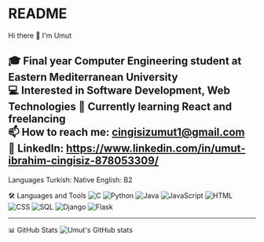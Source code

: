 # README
 Hi there 👋 I'm Umut

🎓 Final year Computer Engineering student at Eastern Mediterranean University  
💻 Interested in Software Development, Web Technologies
🌱 Currently learning React and freelancing  
📫 How to reach me: cingisizumut1@gmail.com  
🔗 LinkedIn: https://www.linkedin.com/in/umut-ibrahim-cingisiz-878053309/
---

Languages 
Turkish: Native
English: B2

🛠️ Languages and Tools
![C](https://img.shields.io/badge/C-00599C?style=for-the-badge&logo=c&logoColor=white)
![Python](https://img.shields.io/badge/Python-3776AB?style=for-the-badge&logo=python&logoColor=white)
![Java](https://img.shields.io/badge/Java-ED8B00?style=for-the-badge&logo=java&logoColor=white)
![JavaScript](https://img.shields.io/badge/JavaScript-F7DF1E?style=for-the-badge&logo=javascript&logoColor=black)
![HTML](https://img.shields.io/badge/HTML5-E34F26?style=for-the-badge&logo=html5&logoColor=white)
![CSS](https://img.shields.io/badge/CSS3-1572B6?style=for-the-badge&logo=css3&logoColor=white)
![SQL](https://img.shields.io/badge/SQL-4479A1?style=for-the-badge&logo=postgresql&logoColor=white)
![Django](https://img.shields.io/badge/Django-092E20?style=for-the-badge&logo=django&logoColor=white)
![Flask](https://img.shields.io/badge/Flask-000000?style=for-the-badge&logo=flask&logoColor=white)

---

📊 GitHub Stats
![Umut's GitHub stats](https://github-readme-stats.vercel.app/api?username=UmutCingisiz&show_icons=true&theme=tokyonight)
